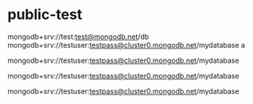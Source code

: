 # public-test

mongodb+srv://test:test@mongodb.net/db
mongodb+srv://testuser:testpass@cluster0.mongodb.net/mydatabase
a


mongodb+srv://testuser:testpass@cluster0.mongodb.net/mydatabase

mongodb+srv://testuser:testpass@cluster0.mongodb.net/mydatabase

mongodb+srv://testuser:testpass@cluster0.mongodb.net/mydatabase
